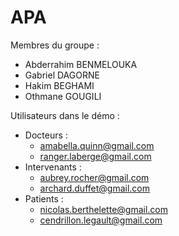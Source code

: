 # APA

Membres du groupe :
- Abderrahim BENMELOUKA
- Gabriel DAGORNE
- Hakim BEGHAMI
- Othmane GOUGILI

Utilisateurs dans le démo :
- Docteurs :
  - amabella.quinn@gmail.com
  - ranger.laberge@gmail.com
- Intervenants :
  - aubrey.rocher@gmail.com
  - archard.duffet@gmail.com
- Patients :
  - nicolas.berthelette@gmail.com
  - cendrillon.legault@gmail.com
